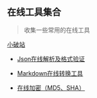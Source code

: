 ## 在线工具集合

> 收集一些常用的在线工具

[小破站](https://www.cayzlh.com)

- [Json在线解析及格式验证](/tools/online-JSONFormat/)
                
- [Markdown在线转换工具](/tools/online-markdown/)

- [在线加密（MD5、SHA）](/tools/online-hash/)